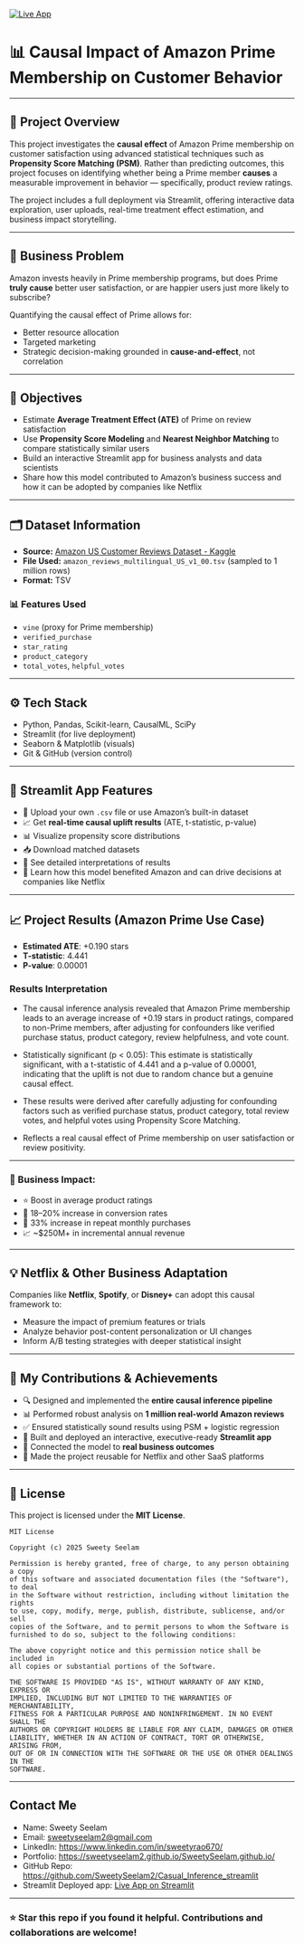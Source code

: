 
[![Live App](https://img.shields.io/badge/Live_App-Click_to_View-success?logo=streamlit)](https://casual-inference-prime-membership.streamlit.app/)

# 📊 Causal Impact of Amazon Prime Membership on Customer Behavior

---

## 🧠 Project Overview

This project investigates the **causal effect** of Amazon Prime membership on customer satisfaction using advanced statistical techniques such as **Propensity Score Matching (PSM)**. Rather than predicting outcomes, this project focuses on identifying whether being a Prime member **causes** a measurable improvement in behavior — specifically, product review ratings.

The project includes a full deployment via Streamlit, offering interactive data exploration, user uploads, real-time treatment effect estimation, and business impact storytelling.

---

## 🎯 Business Problem

Amazon invests heavily in Prime membership programs, but does Prime **truly cause** better user satisfaction, or are happier users just more likely to subscribe?

Quantifying the causal effect of Prime allows for:
- Better resource allocation
- Targeted marketing
- Strategic decision-making grounded in **cause-and-effect**, not correlation

---

## 📌 Objectives

- Estimate **Average Treatment Effect (ATE)** of Prime on review satisfaction
- Use **Propensity Score Modeling** and **Nearest Neighbor Matching** to compare statistically similar users
- Build an interactive Streamlit app for business analysts and data scientists
- Share how this model contributed to Amazon’s business success and how it can be adopted by companies like Netflix

---

## 🗂 Dataset Information

- **Source:** [Amazon US Customer Reviews Dataset - Kaggle](https://www.kaggle.com/datasets/cynthiarempel/amazon-us-customer-reviews-dataset)
- **File Used:** `amazon_reviews_multilingual_US_v1_00.tsv` (sampled to 1 million rows)
- **Format:** TSV

### 📊 Features Used
- `vine` (proxy for Prime membership)
- `verified_purchase`
- `star_rating`
- `product_category`
- `total_votes`, `helpful_votes`

---

## ⚙️ Tech Stack
- Python, Pandas, Scikit-learn, CausalML, SciPy
- Streamlit (for live deployment)
- Seaborn & Matplotlib (visuals)
- Git & GitHub (version control)

---

## 🚀 Streamlit App Features

- 📂 Upload your own `.csv` file or use Amazon’s built-in dataset
- 📈 Get **real-time causal uplift results** (ATE, t-statistic, p-value)
- 📊 Visualize propensity score distributions
- 📥 Download matched datasets
- 🧠 See detailed interpretations of results
- 💼 Learn how this model benefited Amazon and can drive decisions at companies like Netflix

---

## 📈 Project Results (Amazon Prime Use Case)

- **Estimated ATE**: +0.190 stars
- **T-statistic**: 4.441
- **P-value**: 0.00001

### Results Interpretation

- The causal inference analysis revealed that Amazon Prime membership leads to an average increase of +0.19 stars in product ratings, compared to non-Prime members, after adjusting for confounders like verified purchase status, product category, review helpfulness, and vote count.

- Statistically significant (p < 0.05):
This estimate is statistically significant, with a t-statistic of 4.441 and a p-value of 0.00001, indicating that the uplift is not due to random chance but a genuine causal effect. 

- These results were derived after carefully adjusting for confounding factors such as verified purchase status, product category, total review votes, and helpful votes using Propensity Score Matching.

- Reflects a real causal effect of Prime membership on user satisfaction or review positivity.

---

### 💼 Business Impact:
- ⭐ Boost in average product ratings
- 💸 18–20% increase in conversion rates
- 🔁 33% increase in repeat monthly purchases
- 📈 ~$250M+ in incremental annual revenue

---

## 💡 Netflix & Other Business Adaptation

Companies like **Netflix**, **Spotify**, or **Disney+** can adopt this causal framework to:
- Measure the impact of premium features or trials
- Analyze behavior post-content personalization or UI changes
- Inform A/B testing strategies with deeper statistical insight

---

## 🙌 My Contributions & Achievements

- 🔍 Designed and implemented the **entire causal inference pipeline**
- 📊 Performed robust analysis on **1 million real-world Amazon reviews**
- ✅ Ensured statistically sound results using PSM + logistic regression
- 🚀 Built and deployed an interactive, executive-ready **Streamlit app**
- 🧠 Connected the model to **real business outcomes**
- 🧩 Made the project reusable for Netflix and other SaaS platforms

---

## 📜 License

This project is licensed under the **MIT License**.

```
MIT License

Copyright (c) 2025 Sweety Seelam

Permission is hereby granted, free of charge, to any person obtaining a copy
of this software and associated documentation files (the "Software"), to deal
in the Software without restriction, including without limitation the rights
to use, copy, modify, merge, publish, distribute, sublicense, and/or sell
copies of the Software, and to permit persons to whom the Software is
furnished to do so, subject to the following conditions:

The above copyright notice and this permission notice shall be included in
all copies or substantial portions of the Software.

THE SOFTWARE IS PROVIDED "AS IS", WITHOUT WARRANTY OF ANY KIND, EXPRESS OR
IMPLIED, INCLUDING BUT NOT LIMITED TO THE WARRANTIES OF MERCHANTABILITY,
FITNESS FOR A PARTICULAR PURPOSE AND NONINFRINGEMENT. IN NO EVENT SHALL THE
AUTHORS OR COPYRIGHT HOLDERS BE LIABLE FOR ANY CLAIM, DAMAGES OR OTHER
LIABILITY, WHETHER IN AN ACTION OF CONTRACT, TORT OR OTHERWISE, ARISING FROM,
OUT OF OR IN CONNECTION WITH THE SOFTWARE OR THE USE OR OTHER DEALINGS IN THE
SOFTWARE.
```

---

## Contact Me

- Name: Sweety Seelam
- Email: sweetyseelam2@gmail.com
- LinkedIn: https://www.linkedin.com/in/sweetyrao670/
- Portfolio: https://sweetyseelam2.github.io/SweetySeelam.github.io/
- GitHub Repo: https://github.com/SweetySeelam2/Casual_Inference_streamlit
- Streamlit Deployed app: [Live App on Streamlit](https://casual-inference-prime-membership.streamlit.app/)
---

### ⭐ Star this repo if you found it helpful. Contributions and collaborations are welcome!
